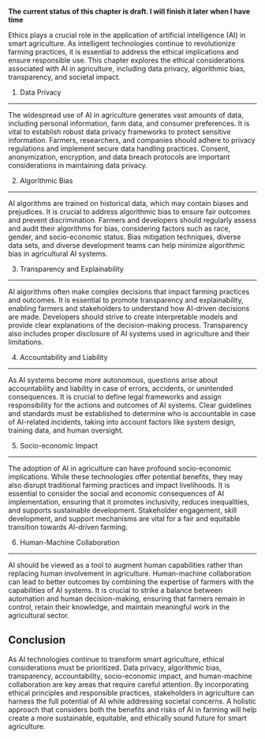 **The current status of this chapter is draft. I will finish it later when I have time**

Ethics plays a crucial role in the application of artificial intelligence (AI) in smart agriculture. As intelligent technologies continue to revolutionize farming practices, it is essential to address the ethical implications and ensure responsible use. This chapter explores the ethical considerations associated with AI in agriculture, including data privacy, algorithmic bias, transparency, and societal impact.

1. Data Privacy
---------------

The widespread use of AI in agriculture generates vast amounts of data, including personal information, farm data, and consumer preferences. It is vital to establish robust data privacy frameworks to protect sensitive information. Farmers, researchers, and companies should adhere to privacy regulations and implement secure data handling practices. Consent, anonymization, encryption, and data breach protocols are important considerations in maintaining data privacy.

2. Algorithmic Bias
-------------------

AI algorithms are trained on historical data, which may contain biases and prejudices. It is crucial to address algorithmic bias to ensure fair outcomes and prevent discrimination. Farmers and developers should regularly assess and audit their algorithms for bias, considering factors such as race, gender, and socio-economic status. Bias mitigation techniques, diverse data sets, and diverse development teams can help minimize algorithmic bias in agricultural AI systems.

3. Transparency and Explainability
----------------------------------

AI algorithms often make complex decisions that impact farming practices and outcomes. It is essential to promote transparency and explainability, enabling farmers and stakeholders to understand how AI-driven decisions are made. Developers should strive to create interpretable models and provide clear explanations of the decision-making process. Transparency also includes proper disclosure of AI systems used in agriculture and their limitations.

4. Accountability and Liability
-------------------------------

As AI systems become more autonomous, questions arise about accountability and liability in case of errors, accidents, or unintended consequences. It is crucial to define legal frameworks and assign responsibility for the actions and outcomes of AI systems. Clear guidelines and standards must be established to determine who is accountable in case of AI-related incidents, taking into account factors like system design, training data, and human oversight.

5. Socio-economic Impact
------------------------

The adoption of AI in agriculture can have profound socio-economic implications. While these technologies offer potential benefits, they may also disrupt traditional farming practices and impact livelihoods. It is essential to consider the social and economic consequences of AI implementation, ensuring that it promotes inclusivity, reduces inequalities, and supports sustainable development. Stakeholder engagement, skill development, and support mechanisms are vital for a fair and equitable transition towards AI-driven farming.

6. Human-Machine Collaboration
------------------------------

AI should be viewed as a tool to augment human capabilities rather than replacing human involvement in agriculture. Human-machine collaboration can lead to better outcomes by combining the expertise of farmers with the capabilities of AI systems. It is crucial to strike a balance between automation and human decision-making, ensuring that farmers remain in control, retain their knowledge, and maintain meaningful work in the agricultural sector.

Conclusion
----------

As AI technologies continue to transform smart agriculture, ethical considerations must be prioritized. Data privacy, algorithmic bias, transparency, accountability, socio-economic impact, and human-machine collaboration are key areas that require careful attention. By incorporating ethical principles and responsible practices, stakeholders in agriculture can harness the full potential of AI while addressing societal concerns. A holistic approach that considers both the benefits and risks of AI in farming will help create a more sustainable, equitable, and ethically sound future for smart agriculture.
